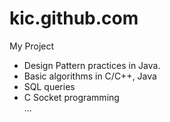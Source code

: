 # kic.github.com

My Project

- Design Pattern practices in Java.
- Basic algorithms in C/C++, Java
- SQL queries
- C Socket programming  
...
